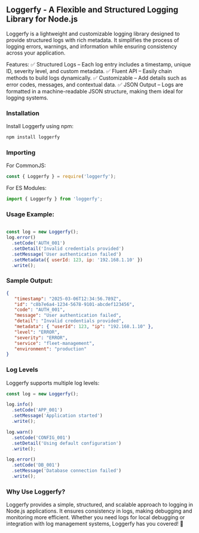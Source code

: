 ## Loggerfy - A Flexible and Structured Logging Library for Node.js

Loggerfy is a lightweight and customizable logging library designed to provide structured logs with rich metadata. It simplifies the process of logging errors, warnings, and information while ensuring consistency across your application.

Features:
✅ Structured Logs – Each log entry includes a timestamp, unique ID, severity level, and custom metadata.
✅ Fluent API – Easily chain methods to build logs dynamically.
✅ Customizable – Add details such as error codes, messages, and contextual data.
✅ JSON Output – Logs are formatted in a machine-readable JSON structure, making them ideal for logging systems.

### Installation
Install Loggerfy using npm:

```bash
npm install loggerfy

```

### Importing
For CommonJS:

```js
const { Loggerfy } = require('loggerfy');

```

For ES Modules:

```js
import { Loggerfy } from 'loggerfy';

```

### Usage Example:

```js

const log = new Loggerfy();
log.error()
  .setCode('AUTH_001')
  .setDetail('Invalid credentials provided')
  .setMessage('User authentication failed')
  .setMetadata({ userId: 123, ip: '192.168.1.10' })
  .write();

```

### Sample Output:

```json
{
   "timestamp": "2025-03-06T12:34:56.789Z",
   "id": "c8b7e6a4-1234-5678-9101-abcdef123456",
   "code": "AUTH_001",
   "message": "User authentication failed",
   "detail": "Invalid credentials provided",
   "metadata": { "userId": 123, "ip": "192.168.1.10" },
   "level": "ERROR",
   "severity": "ERROR",
   "service": "fleet-management",
   "environment": "production"
}

```

### Log Levels
Loggerfy supports multiple log levels:

```js
const log = new Loggerfy();

log.info()
  .setCode('APP_001')
  .setMessage('Application started')
  .write();

log.warn()
  .setCode('CONFIG_001')
  .setDetail('Using default configuration')
  .write();

log.error()
  .setCode('DB_001')
  .setMessage('Database connection failed')
  .write();

```

### Why Use Loggerfy?

Loggerfy provides a simple, structured, and scalable approach to logging in Node.js applications. It ensures consistency in logs, making debugging and monitoring more efficient. Whether you need logs for local debugging or integration with log management systems, Loggerfy has you covered! 🚀